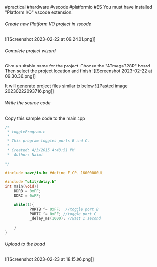  #practical  #hardware #vscode #platformio #ES
You must have installed "Platform I/O" vscode extension.
###### Create new Platform I/O project in vscode
![[Screenshot 2023-02-22 at 09.24.01.png]]

###### Complete project wizard
Give a suitable name for the project. Choose the "ATmega328P" board. Then select the project location and finish
![[Screenshot 2023-02-22 at 09.30.36.png]]

It will generate project files similar to below
![[Pasted image 20230222093716.png]]

###### Write the source code
Copy this sample code to the main.cpp
```c
/*
 * toggleProgram.c
 *
 * This program toggles ports B and C.
 *
 * Created: 4/3/2015 4:43:51 PM
 *  Author: Naimi

*/

#include <avr/io.h> #define F_CPU 16000000UL

#include "util/delay.h"
int main(void){
	DDRB = 0xFF;
	DDRC = 0xFF;
	
	while(1){
	       PORTB ^= 0xFF;  //toggle port B
	       PORTC ^= 0xFF; //toggle port C
	       _delay_ms(1000); //wait 1 second
	
	}
}
```

###### Upload to the boad
![[Screenshot 2023-02-23 at 18.15.06.png]]
